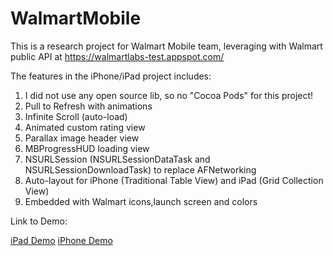 # WalmartMobile

This is a research project for Walmart Mobile team, leveraging with Walmart public API at https://walmartlabs-test.appspot.com/

The features in the iPhone/iPad project includes:

1. I did not use any open source lib, so no "Cocoa Pods" for this project!
2. Pull to Refresh with animations
3. Infinite Scroll (auto-load)
4. Animated custom rating view
5. Parallax image header view
6. MBProgressHUD loading view
7. NSURLSession (NSURLSessionDataTask and NSURLSessionDownloadTask) to replace AFNetworking
8. Auto-layout for iPhone (Traditional Table View) and iPad (Grid Collection View)
9. Embedded with Walmart icons,launch screen and colors

Link to Demo:

[iPad Demo](https://dl.dropboxusercontent.com/u/64160668/ipad.mov)
[iPhone Demo](https://dl.dropboxusercontent.com/u/64160668/iphone.mov)
